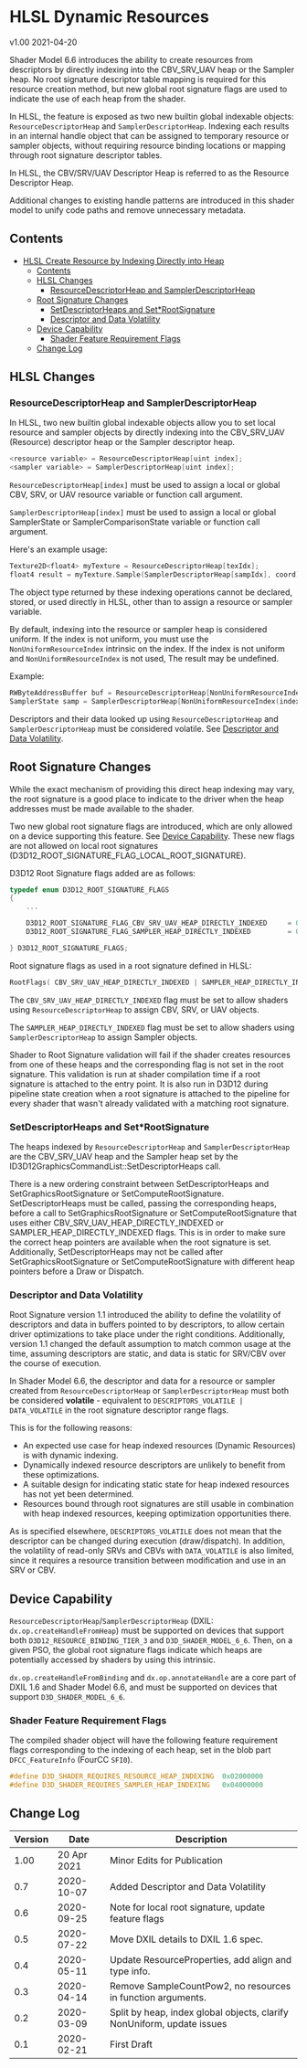 # HLSL Dynamic Resources

v1.00 2021-04-20

Shader Model 6.6 introduces the ability to create resources from descriptors
by directly indexing into the CBV_SRV_UAV heap or the Sampler heap.
No root signature descriptor table mapping is required for this resource creation method,
but new global root signature flags are used to indicate the use of each heap from the shader.

In HLSL, the feature is exposed as
two new builtin global indexable objects:
`ResourceDescriptorHeap` and `SamplerDescriptorHeap`.
Indexing each results in an internal handle object
that can be assigned to temporary resource or sampler objects,
without requiring resource binding locations
or mapping through root signature descriptor tables.

In HLSL, the CBV/SRV/UAV Descriptor Heap is referred to as the Resource Descriptor Heap.

Additional changes to existing handle patterns
are introduced in this shader model
to unify code paths and remove unnecessary metadata.

## Contents

- [HLSL Create Resource by Indexing Directly into Heap](#hlsl-create-resource-by-indexing-directly-into-heap)
  - [Contents](#contents)
  - [HLSL Changes](#hlsl-changes)
    - [ResourceDescriptorHeap and SamplerDescriptorHeap](#resourcedescriptorheap-and-samplerdescriptorheap)
  - [Root Signature Changes](#root-signature-changes)
    - [SetDescriptorHeaps and Set*RootSignature](#setdescriptorheaps-and-setrootsignature)
    - [Descriptor and Data Volatility](#descriptor-and-data-volatility)
  - [Device Capability](#device-capability)
    - [Shader Feature Requirement Flags](#shader-feature-requirement-flags)
  - [Change Log](#change-log)

## HLSL Changes

### ResourceDescriptorHeap and SamplerDescriptorHeap

In HLSL, two new builtin global indexable objects
allow you to set local resource and sampler objects by
directly indexing into the
CBV_SRV_UAV (Resource) descriptor heap or the Sampler descriptor heap.

```C++
<resource variable> = ResourceDescriptorHeap[uint index];
<sampler variable> = SamplerDescriptorHeap[uint index];
```

`ResourceDescriptorHeap[index]` must be used to assign a local or global
CBV, SRV, or UAV resource variable or function call argument.

`SamplerDescriptorHeap[index]` must be used to assign a local or global
SamplerState or SamplerComparisonState variable or function call argument.

Here's an example usage:

```C++
Texture2D<float4> myTexture = ResourceDescriptorHeap[texIdx];
float4 result = myTexture.Sample(SamplerDescriptorHeap[sampIdx], coord);
```

The object type returned by these indexing operations
cannot be declared, stored, or used directly in HLSL,
other than to assign a resource or sampler variable.

By default, indexing into the resource or sampler heap is considered uniform.
If the index is not uniform,
you must use the `NonUniformResourceIndex` intrinsic on the index.
If the index is not uniform and `NonUniformResourceIndex` is not used,
The result may be undefined.

Example:

```C++
RWByteAddressBuffer buf = ResourceDescriptorHeap[NonUniformResourceIndex(index)];
SamplerState samp = SamplerDescriptorHeap[NonUniformResourceIndex(index)];
```

Descriptors and their data looked up using
`ResourceDescriptorHeap` and `SamplerDescriptorHeap`
must be considered volatile.
See [Descriptor and Data Volatility](#descriptor-and-data-volatility).

## Root Signature Changes

While the exact mechanism of providing this direct heap indexing may vary,
the root signature is a good place to indicate to the driver
when the heap addresses must be made available to the shader.

Two new global root signature flags are introduced,
which are only allowed on a device supporting this feature.
See [Device Capability](#device-capability).
These new flags are not allowed on local root signatures
(D3D12_ROOT_SIGNATURE_FLAG_LOCAL_ROOT_SIGNATURE).

D3D12 Root Signature flags added are as follows:

```C++
typedef enum D3D12_ROOT_SIGNATURE_FLAGS
{
    ...

    D3D12_ROOT_SIGNATURE_FLAG_CBV_SRV_UAV_HEAP_DIRECTLY_INDEXED     = 0x400,
    D3D12_ROOT_SIGNATURE_FLAG_SAMPLER_HEAP_DIRECTLY_INDEXED         = 0x800,

} D3D12_ROOT_SIGNATURE_FLAGS;
```

Root signature flags as used in a root signature defined in HLSL:

```C++
RootFlags( CBV_SRV_UAV_HEAP_DIRECTLY_INDEXED | SAMPLER_HEAP_DIRECTLY_INDEXED )
```

The `CBV_SRV_UAV_HEAP_DIRECTLY_INDEXED` flag must be set
to allow shaders using `ResourceDescriptorHeap`
to assign CBV, SRV, or UAV objects.

The `SAMPLER_HEAP_DIRECTLY_INDEXED` flag must be set
to allow shaders using `SamplerDescriptorHeap`
to assign Sampler objects.

Shader to Root Signature validation
will fail if the shader creates resources from one of these heaps and
the corresponding flag is not set in the root signature.
This validation is run at shader compilation time
if a root signature is attached to the entry point.
It is also run in D3D12 during pipeline state creation
when a root signature is attached to the pipeline
for every shader that wasn't already validated
with a matching root signature.

### SetDescriptorHeaps and Set*RootSignature

The heaps indexed by `ResourceDescriptorHeap` and `SamplerDescriptorHeap` are
the CBV_SRV_UAV heap and the Sampler heap
set by the ID3D12GraphicsCommandList::SetDescriptorHeaps call.

There is a new ordering constraint between SetDescriptorHeaps and
SetGraphicsRootSignature or SetComputeRootSignature.
SetDescriptorHeaps must be called,
passing the corresponding heaps,
before a call to SetGraphicsRootSignature or SetComputeRootSignature
that uses either CBV_SRV_UAV_HEAP_DIRECTLY_INDEXED or SAMPLER_HEAP_DIRECTLY_INDEXED flags.
This is in order to make sure the correct heap pointers are available
when the root signature is set.
Additionally, SetDescriptorHeaps may not be called after
SetGraphicsRootSignature or SetComputeRootSignature
with different heap pointers before a Draw or Dispatch.

### Descriptor and Data Volatility

Root Signature version 1.1 introduced the ability to define the volatility of descriptors
and data in buffers pointed to by descriptors,
to allow certain driver optimizations to take place under the right conditions.
Additionally, version 1.1 changed the default assumption to match common usage at the time,
assuming descriptors are static, and data is static for SRV/CBV over the course of execution.

In Shader Model 6.6,
the descriptor and data for a resource or sampler
created from `ResourceDescriptorHeap` or `SamplerDescriptorHeap`
must both be considered **volatile** -
equivalent to `DESCRIPTORS_VOLATILE | DATA_VOLATILE`
in the root signature descriptor range flags.

This is for the following reasons:

- An expected use case for heap indexed resources (Dynamic Resources) is with dynamic indexing.
- Dynamically indexed resource descriptors are unlikely to benefit from these optimizations.
- A suitable design for indicating static state for heap indexed resources has not yet been determined.
- Resources bound through root signatures are still usable in combination with heap indexed resources,
  keeping optimization opportunities there.

As is specified elsewhere, `DESCRIPTORS_VOLATILE`
does not mean that the descriptor can be changed
during execution (draw/dispatch).
In addition, the volatility of read-only SRVs and CBVs with `DATA_VOLATILE` is also limited,
since it requires a resource transition
between modification and use in an SRV or CBV.

## Device Capability

`ResourceDescriptorHeap`/`SamplerDescriptorHeap` (DXIL: `dx.op.createHandleFromHeap`)
must be supported on devices that support
both `D3D12_RESOURCE_BINDING_TIER_3` and `D3D_SHADER_MODEL_6_6`.
Then, on a given PSO, the global root signature flags indicate
which heaps are potentially accessed by shaders
by using this intrinsic.

`dx.op.createHandleFromBinding` and `dx.op.annotateHandle`
are a core part of DXIL 1.6 and Shader Model 6.6, and
must be supported on devices that support `D3D_SHADER_MODEL_6_6`.

### Shader Feature Requirement Flags

The compiled shader object will have the following feature requirement flags
corresponding to the indexing of each heap,
set in the blob part `DFCC_FeatureInfo` (FourCC `SFI0`).

```c++
#define D3D_SHADER_REQUIRES_RESOURCE_HEAP_INDEXING  0x02000000
#define D3D_SHADER_REQUIRES_SAMPLER_HEAP_INDEXING   0x04000000
```

## Change Log

Version|Date|Description
-|-|-
1.00|20 Apr 2021|Minor Edits for Publication
0.7|2020-10-07|Added Descriptor and Data Volatility
0.6|2020-09-25|Note for local root signature, update feature flags
0.5|2020-07-22|Move DXIL details to DXIL 1.6 spec.
0.4|2020-05-11|Update ResourceProperties, add align and type info.
0.3|2020-04-14|Remove SampleCountPow2, no resources in function arguments.
0.2|2020-03-09|Split by heap, index global objects, clarify NonUniform, update issues
0.1|2020-02-21|First Draft
